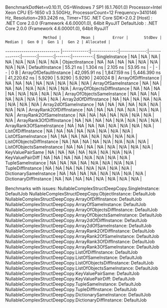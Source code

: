 
BenchmarkDotNet=v0.10.11, OS=Windows 7 SP1 (6.1.7601.0)
Processor=Intel Xeon CPU E5-1650 v3 3.50GHz, ProcessorCount=12
Frequency=3410146 Hz, Resolution=293.2426 ns, Timer=TSC
.NET Core SDK=2.0.2
  [Host]     : .NET Core 2.0.0 (Framework 4.6.00001.0), 64bit RyuJIT
  DefaultJob : .NET Core 2.0.0 (Framework 4.6.00001.0), 64bit RyuJIT


                     Method |         Mean |        Error |       StdDev |       Median |  Gen 0 |  Gen 1 |  Gen 2 | Allocated |
--------------------------- |-------------:|-------------:|-------------:|-------------:|-------:|-------:|-------:|----------:|
             SingleInstance |           NA |           NA |           NA |           NA |    N/A |    N/A |    N/A |       N/A |
             ObjectInstance |           NA |           NA |           NA |           NA |    N/A |    N/A |    N/A |       N/A |
            DefaultInstance |     55.21 ns |     1.304 ns |     2.105 ns |     53.95 ns |      - |      - |      - |       0 B |
     ArrayOfDefaultInstance | 42,095.91 ns | 1,847.159 ns | 5,446.390 ns | 41,220.62 ns | 5.9290 | 5.9290 | 5.9290 |  240024 B |
        ArrayOfDiffInstance |           NA |           NA |           NA |           NA |    N/A |    N/A |    N/A |       N/A |
        ArrayOfSameInstance |           NA |           NA |           NA |           NA |    N/A |    N/A |    N/A |       N/A |
 ArrayOfObjectsDiffInstance |           NA |           NA |           NA |           NA |    N/A |    N/A |    N/A |       N/A |
 ArrayOfObjectsSameInstance |           NA |           NA |           NA |           NA |    N/A |    N/A |    N/A |       N/A |
      Array2dOfDiffInstance |           NA |           NA |           NA |           NA |    N/A |    N/A |    N/A |       N/A |
      Array2dOfSameInstance |           NA |           NA |           NA |           NA |    N/A |    N/A |    N/A |       N/A |
   ArrayRank2OfDiffInstance |           NA |           NA |           NA |           NA |    N/A |    N/A |    N/A |       N/A |
   ArrayRank2OfSameInstance |           NA |           NA |           NA |           NA |    N/A |    N/A |    N/A |       N/A |
   ArrayRank3OfDiffInstance |           NA |           NA |           NA |           NA |    N/A |    N/A |    N/A |       N/A |
   ArrayRank3OfSameInstance |           NA |           NA |           NA |           NA |    N/A |    N/A |    N/A |       N/A |
         ListOfDiffInstance |           NA |           NA |           NA |           NA |    N/A |    N/A |    N/A |       N/A |
         ListOfSameInstance |           NA |           NA |           NA |           NA |    N/A |    N/A |    N/A |       N/A |
  ListOfObjectsDiffInstance |           NA |           NA |           NA |           NA |    N/A |    N/A |    N/A |       N/A |
  ListOfObjectsSameInstance |           NA |           NA |           NA |           NA |    N/A |    N/A |    N/A |       N/A |
           KeyValuePairSame |           NA |           NA |           NA |           NA |    N/A |    N/A |    N/A |       N/A |
           KeyValuePairDiff |           NA |           NA |           NA |           NA |    N/A |    N/A |    N/A |       N/A |
          TupleSameInstance |           NA |           NA |           NA |           NA |    N/A |    N/A |    N/A |       N/A |
          TupleDiffInstance |           NA |           NA |           NA |           NA |    N/A |    N/A |    N/A |       N/A |
     DictionarySameInstance |           NA |           NA |           NA |           NA |    N/A |    N/A |    N/A |       N/A |
     DictionaryDiffInstance |           NA |           NA |           NA |           NA |    N/A |    N/A |    N/A |       N/A |

Benchmarks with issues:
  NullableComplexStructDeepCopy.SingleInstance: DefaultJob
  NullableComplexStructDeepCopy.ObjectInstance: DefaultJob
  NullableComplexStructDeepCopy.ArrayOfDiffInstance: DefaultJob
  NullableComplexStructDeepCopy.ArrayOfSameInstance: DefaultJob
  NullableComplexStructDeepCopy.ArrayOfObjectsDiffInstance: DefaultJob
  NullableComplexStructDeepCopy.ArrayOfObjectsSameInstance: DefaultJob
  NullableComplexStructDeepCopy.Array2dOfDiffInstance: DefaultJob
  NullableComplexStructDeepCopy.Array2dOfSameInstance: DefaultJob
  NullableComplexStructDeepCopy.ArrayRank2OfDiffInstance: DefaultJob
  NullableComplexStructDeepCopy.ArrayRank2OfSameInstance: DefaultJob
  NullableComplexStructDeepCopy.ArrayRank3OfDiffInstance: DefaultJob
  NullableComplexStructDeepCopy.ArrayRank3OfSameInstance: DefaultJob
  NullableComplexStructDeepCopy.ListOfDiffInstance: DefaultJob
  NullableComplexStructDeepCopy.ListOfSameInstance: DefaultJob
  NullableComplexStructDeepCopy.ListOfObjectsDiffInstance: DefaultJob
  NullableComplexStructDeepCopy.ListOfObjectsSameInstance: DefaultJob
  NullableComplexStructDeepCopy.KeyValuePairSame: DefaultJob
  NullableComplexStructDeepCopy.KeyValuePairDiff: DefaultJob
  NullableComplexStructDeepCopy.TupleSameInstance: DefaultJob
  NullableComplexStructDeepCopy.TupleDiffInstance: DefaultJob
  NullableComplexStructDeepCopy.DictionarySameInstance: DefaultJob
  NullableComplexStructDeepCopy.DictionaryDiffInstance: DefaultJob
